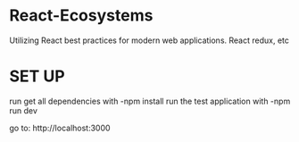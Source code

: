 # React-Ecosystems
Utilizing React best practices for modern web applications.
React redux, etc

# SET UP

run 
get all dependencies with -npm install
run the test application with -npm run dev
    
go to:
http://localhost:3000
